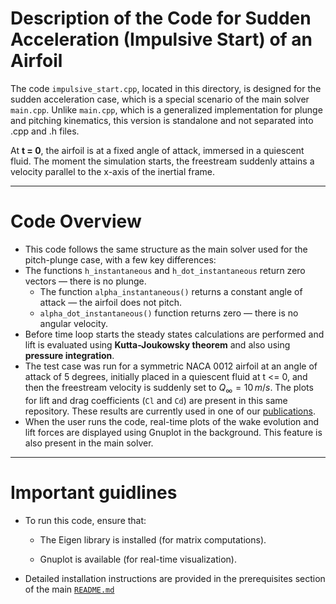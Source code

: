 # Description of the Code for Sudden Acceleration (Impulsive Start) of an Airfoil

The code `impulsive_start.cpp`, located in this directory, is designed for the sudden acceleration case, which is a special scenario of the main solver `main.cpp`. Unlike `main.cpp`, which is a generalized implementation for plunge and pitching kinematics, this version is standalone and not separated into .cpp and .h files.

At **t = 0**, the airfoil is at a fixed angle of attack, immersed in a quiescent fluid. The moment the simulation starts, the freestream suddenly attains a velocity parallel to the x-axis of the inertial frame.

---
 # Code Overview

- This code follows the same structure as the main solver used for the pitch-plunge case, with a few key differences:
- The functions `h_instantaneous` and `h_dot_instantaneous` return zero vectors — there is no plunge.
  - The function `alpha_instantaneous()` returns a constant angle of attack — the airfoil does not pitch.
  - `alpha_dot_instantaneous()` function returns zero — there is no angular velocity.
- Before time loop starts the steady states calculations are performed and lift is evaluated using **Kutta-Joukowsky theorem** and also using **pressure integration**.
- The test case was run for a symmetric NACA 0012 airfoil at an angle of attack of 5 degrees, initially placed in a quiescent fluid at t <= 0, and then the freestream velocity is suddenly set to $Q_\infty = 10\,m/s$. The plots for lift and drag coefficients (`Cl` and `Cd`) are present in this same repository. These results are currently used in one of our [publications](https://www.researchgate.net/profile/Rohit-Chowdhury-5/publication/393158131_Development_of_an_unsteady_vortex_panel_method_for_a_flapping_airfoil/links/68623dae92697d42903bdee0/Development-of-an-unsteady-vortex-panel-method-for-a-flapping-airfoil.pdf).
- When the user runs the code, real-time plots of the wake evolution and lift forces are displayed using Gnuplot in the background. This feature is also present in the main solver.

---

# Important guidlines

- To run this code, ensure that:

  - The Eigen library is installed (for matrix computations).

  - Gnuplot is available (for real-time visualization).

- Detailed installation instructions are provided in the prerequisites section of the main
[`README.md`](https://github.com/coding4Acause/2d_UnsteadyVortexPanel/blob/main/README.md) 

